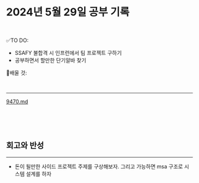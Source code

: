 # 2024년 5월 29일 공부 기록 

<br>

✅TO DO: 

- SSAFY 불합격 시 인프런에서 팀 프로젝트 구하기
- 공부하면서 할만한 단기알바 찾기



💭배울 것:


<br>

---

[9470.md](..%2F..%2F..%2FAlgorithm%2FSolvedProblem%2F%EA%B7%B8%EB%9E%98%ED%94%84%2F%EC%9C%84%EC%83%81%EC%A0%95%EB%A0%AC%2F9470%2F9470.md)

<br><br><br>





## 회고와 반성

---

- 돈이 될만한 사이드 프로젝트 주제를 구상해보자. 그리고 가능하면 msa 구조로 시스템 설계를 하자
